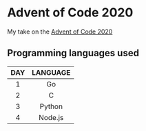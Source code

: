 # Advent of Code 2020

My take on the [Advent of Code 2020](https://adventofcode.com)

## Programming languages used

| DAY | LANGUAGE |
|:---:|:--------:|
|  1  |    Go    |
|  2  |    C     |
|  3  |  Python  |
|  4  |  Node.js |

